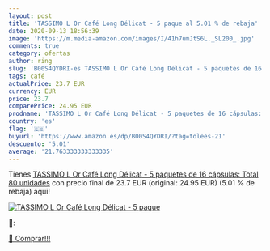 ```yaml
---
layout: post
title: 'TASSIMO L Or Café Long Délicat - 5 paque al 5.01 % de rebaja'
date: 2020-09-13 18:56:39
image: 'https://m.media-amazon.com/images/I/41h7umJtS6L._SL200_.jpg'
comments: true
category: ofertas
author: ring
slug: 'B00S4QYDRI-es TASSIMO L Or Café Long Délicat - 5 paquetes de 16...'
tags: café
actualPrice: 23.7 EUR
currency: EUR
price: 23.7
comparePrice: 24.95 EUR
prodname: 'TASSIMO L Or Café Long Délicat - 5 paquetes de 16 cápsulas: Total 80 unidades'
country: 'es'
flag: '🇪🇸'
buyurl: 'https://www.amazon.es/dp/B00S4QYDRI/?tag=tolees-21'
descuento: '5.01'
average: '21.763333333333335'
---
```


Tienes [TASSIMO L Or Café Long Délicat - 5 paquetes de 16 cápsulas: Total 80 unidades](https://www.amazon.es/dp/B00S4QYDRI/?tag=tolees-21) con precio final de  23.7 EUR (original: 24.95 EUR) (5.01 %  de rebaja) aqui!

[![TASSIMO L Or Café Long Délicat - 5 paque](https://m.media-amazon.com/images/I/41h7umJtS6L._SL200_.jpg)](https://www.amazon.es/dp/B00S4QYDRI/?tag=tolees-21)

🔎:


[🛒 Comprar!!!](https://www.amazon.es/dp/B00S4QYDRI/?tag=tolees-21)
